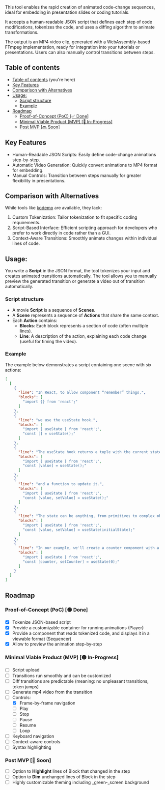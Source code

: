 This tool enables the rapid creation of animated code-change sequences, ideal for embedding in presentation slides or coding tutorials.

It accepts a human-readable JSON script that defines each step of code modifications, tokenizes the code, and uses a diffing algorithm to animate transformations.

The output is an MP4 video clip, generated with a WebAssembly-based FFmpeg implementation, ready for integration into your tutorials or presentations. Users can also manually control transitions between steps.

## Table of contents

- [Table of contents](#table-of-contents) (you're here)
- [Key Features](#key-features)
- [Comparison with Alternatives](#comparison-with-alternatives)
- [Usage:](#usage)
  - [Script structure](#script-structure)
  - [Example](#example)
- [Roadmap](#roadmap)
  - [Proof-of-Concept (PoC) \[✅ Done\]](#proof-of-concept-poc--done)
  - [Minimal Viable Product (MVP) \[🚧 In-Progress\]](#minimal-viable-product-mvp--in-progress)
  - [Post MVP \[🔜 Soon\]](#post-mvp--soon)

## Key Features

- Human-Readable JSON Scripts: Easily define code-change animations step-by-step.
- Automatic Video Generation: Quickly convert animations to MP4 format for embedding.
- Manual Controls: Transition between steps manually for greater flexibility in presentations.

## Comparison with Alternatives

While tools like [kodemo](https://kodemo.com/) are available, they lack:

1. Custom Tokenization: Tailor tokenization to fit specific coding requirements.
2. Script-Based Interface: Efficient scripting approach for developers who prefer to work directly in code rather than a GUI.
3. Context-Aware Transitions: Smoothly animate changes within individual lines of code.

## Usage:

You write a **Script** in the JSON format, the tool tokenizes your input and creates animated transitions automatically. The tool allows you to manually preview the generated transition or generate a video out of transition automatically.

### Script structure

- A movie **Script** is a sequence of **Scenes**.
- A **Scene** represents a sequence of **Actions** that share the same context.
- Each **Action** contains:
  - **Blocks**: Each block represents a section of code (often multiple lines).
  - **Line**: A description of the action, explaining each code change (useful for timing the video).

### Example

The example below demonstrates a script containing one scene with six actions:

```JSON
[
  [
    {
      "line": "In React, to allow component “remember” things,",
      "blocks": [
        "import {} from 'react';"
      ]
    },
    {
      "line": "we use the useState hook.",
      "blocks": [
        "import { useState } from 'react';",
        "const [] = useState();"
      ]
    },
    {
      "line": "The useState hook returns a tuple with the current state value,",
      "blocks": [
        "import { useState } from 'react';",
        "const [value] = useState();"
      ]
    },
    {
      "line": "and a function to update it.",
      "blocks": [
        "import { useState } from 'react';",
        "const [value, setValue] = useState();"
      ]
    },
    {
      "line": "The state can be anything, from primitives to complex objects.",
      "blocks": [
        "import { useState } from 'react';",
        "const [value, setValue] = useState(initialState);"
      ]
    },
    {
      "line": "In our example, we'll create a counter component with a counter as the state value and setCounter as the function to update it.",
      "blocks": [
        "import { useState } from 'react';",
        "const [counter, setCounter] = useState(0);"
      ]
    }
  ]
]
```

## Roadmap

### Proof-of-Concept (PoC) [🟢 Done]

- [x] Tokenize JSON-based script
- [x] Provide a customizable container for running animations (Player)
- [x] Provide a component that reads tokenized code, and displays it in a viewable format (Sequencer)
- [x] Allow to preview the animation step-by-step

### Minimal Viable Product (MVP) [🟡 In-Progress]

- [ ] Script upload
- [ ] Transitions run smoothly and can be customized
- [ ] Diff transitions are predictable (meaning: no unpleasant transitions, token jumps)
- [ ] Generate mp4 video from the transition
- [ ] Controls:
  - [x] Frame-by-frame navigation
  - [ ] Play
  - [ ] Stop
  - [ ] Pause
  - [ ] Resume
  - [ ] Loop
- [ ] Keyboard navigation
- [ ] Context-aware controls
- [ ] Syntax highlighting

### Post MVP [🔴 Soon]

- [ ] Option to **Highlight** lines of Block that changed in the step
- [ ] Option to **Dim** unchanged lines of Block in the step
- [ ] Highly customizable theming including \_green-\_screen background
